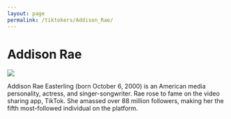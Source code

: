 ```yaml
---
layout: page
permalink: /tiktokers/Addison_Rae/
---
```

# Addison Rae


<img src="//upload.wikimedia.org/wikipedia/commons/thumb/4/4e/Addison_Rae_-_Pandora_2021_3.jpg/220px-Addison_Rae_-_Pandora_2021_3.jpg"> 

Addison Rae Easterling (born October 6, 2000) is an American media personality, actress, and singer-songwriter. Rae rose to fame on the video sharing app, TikTok. She amassed over 88 million followers, making her the fifth most-followed individual on the platform.  

